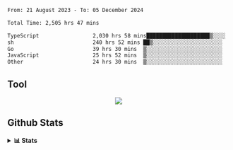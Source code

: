 <!--START_SECTION:waka-->

```txt
From: 21 August 2023 - To: 05 December 2024

Total Time: 2,505 hrs 47 mins

TypeScript                 2,030 hrs 58 mins████████████████████▒░░░░   81.05 %
sh                         240 hrs 52 mins ██▒░░░░░░░░░░░░░░░░░░░░░░   09.61 %
Go                         39 hrs 30 mins  ▒░░░░░░░░░░░░░░░░░░░░░░░░   01.58 %
JavaScript                 25 hrs 52 mins  ▒░░░░░░░░░░░░░░░░░░░░░░░░   01.03 %
Other                      24 hrs 30 mins  ▒░░░░░░░░░░░░░░░░░░░░░░░░   00.98 %
```

<!--END_SECTION:waka-->

## Tool
<p align="center">
  <a href="https://github.com/chaninlaw">
    <img src="https://skillicons.dev/icons?i=js,typescript,nodejs,nestjs,react,next,astro,html,css,tailwind,postgres,prisma,docker,git,rust,go&perline=7&theme=dark" />
  </a>
</p>

## Github Stats
<details close>
  <summary><b>📊 Stats</b></summary>
  <div align = "center">
    
<picture>
  <source
    srcset="https://github-readme-stats.vercel.app/api?username=chaninlaw&show_icons=true&theme=dark"
    media="(prefers-color-scheme: dark)"
  />
  <source
    srcset="https://github-readme-stats.vercel.app/api?username=chaninlaw&show_icons=true"
    media="(prefers-color-scheme: light), (prefers-color-scheme: no-preference)"
  />
  <img src="https://github-readme-stats.vercel.app/api?username=chaninlaw&show_icons=true" />
</picture>
    
<picture>
  <source
    srcset="https://github-readme-stats.vercel.app/api/top-langs/?username=chaninlaw&layout=donut&theme=dark"
    media="(prefers-color-scheme: dark)"
  />
  <source
    srcset="https://github-readme-stats.vercel.app/api/top-langs/?username=chaninlaw&layout=donut"
    media="(prefers-color-scheme: light), (prefers-color-scheme: no-preference)"
  />
  <img src="https://github-readme-stats.vercel.app/api/top-langs/?username=chaninlaw&layout=donut" />
</picture>
    
  </div>
  
</details>

